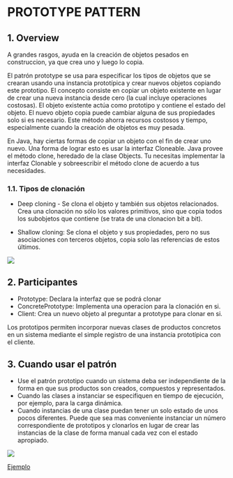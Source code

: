 # PROTOTYPE PATTERN

## 1. Overview
A grandes rasgos, ayuda en la creación de objetos pesados en construccion, ya que crea uno y luego lo copia.

El patrón prototype  se usa para especificar los tipos de objetos que se crearan usando una instancia prototípica y crear nuevos objetos copiando este prototipo. El concepto consiste en copiar un objeto existente en lugar de crear una nueva instancia desde cero (la cual incluye operaciones costosas). El objeto existente actúa como prototipo y contiene el estado del objeto. El nuevo objeto copia puede cambiar alguna de sus propiedades solo si es necesario. Este método ahorra recursos costosos y tiempo, especialmente cuando la creación de objetos es muy pesada.

En Java, hay ciertas formas de copiar un objeto con el fin de crear uno nuevo. Una forma de lograr esto es usar la interfaz Cloneable. Java provee el método clone, heredado de la clase Objects. Tu necesitas implementar la interfaz Clonable y sobreescribir el método clone de acuerdo a tus necesidades.

### 1.1. Tipos de clonación
* Deep cloning - Se clona el objeto y también sus objetos relacionados. Crea una clonación no sólo los valores primitivos, sino que copia todos los subobjetos que contiene (se trata de una clonacion bit a bit).

* Shallow cloning: Se clona el objeto y sus propiedades, pero no sus asociaciones con terceros objetos, copia solo las referencias de estos últimos.

![](https://2.bp.blogspot.com/-dCpqPUvetHg/Vki-34SuAXI/AAAAAAAAAOU/5vTf0nrADuM/s1600/CLone.jpg)


## 2. Participantes
* Prototype: Declara la interfaz que se podrá clonar
* ConcretePrototype: Implementa una operacion para la clonación en si.
* Client: Crea un nuevo objeto al preguntar a prototype para clonar en si.	

Los prototipos permiten incorporar nuevas clases de productos concretos en un sistema mediante el simple registro de una instancia prototípica con el cliente.


## 3. Cuando usar el patrón
* Use  el patrón prototipo cuando un sistema deba ser independiente de la forma	en que sus productos son creados, compuestos y representados.
* Cuando las clases a instanciar se especifiquen en tiempo de ejecución, por ejemplo, para la carga dinámica.
* Cuando instancias de una clase puedan tener un solo estado de unos pocos diferentes. Puede que sea mas conveniente instanciar un número correspondiente de prototipos y clonarlos en lugar de crear las instancias de la clase de forma manual cada vez con el estado apropiado.

![](http://www.dofactory.com/images/diagrams/net/prototype.gif)

[Ejemplo](https://github.com/ajpaez/Learning/tree/master/Design%20Patterms/src/main/java/apr/learning/pattern/creational/prototype)